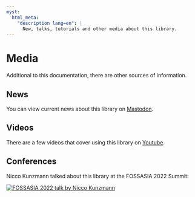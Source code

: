```yaml
---
myst:
  html_meta:
    "description lang=en": |
      New, talks, tutorials and other media about this library.
---
```


# Media

Additional to this documentation, there are other sources of information.

## News

You can view current news about this library on [Mastodon](https://toot.wales/tags/RecurringIcalEvents).

## Videos

There are a few videos that cover using this library on [Youtube](https://www.youtube.com/watch?v=nwpS2dCk_Rk&list=PLxMGFFiBKgdb3L550U5EAiCvft2IK08xK).


## Conferences

Nicco Kunzmann talked about this library at the
FOSSASIA 2022 Summit:

[![FOSSASIA 2022 talk by Nicco Kunzmann](https://niccokunzmann.github.io/ical-talk-fossasia-2022/youtube.png)](https://youtu.be/8l3opDdg92I?t=10369)
